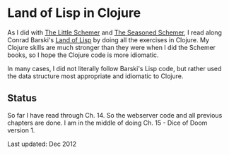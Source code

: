 # Land of Lisp in Clojure

As I did with [The Little Schemer](https://github.com/midpeter444/little-schemer) and [The Seasoned Schemer](https://github.com/midpeter444/little-schemer/tree/master/clojure/seasoned-schemer), I read along Conrad Barski's [Land of Lisp](http://landoflisp.com/) by doing all the exercises in Clojure.  My Clojure skills are much stronger than they were when I did the Schemer books, so I hope the Clojure code is more idiomatic.

In many cases, I did not literally follow Barski's Lisp code, but rather used the data structure most appropriate and idiomatic to Clojure.

## Status

So far I have read through Ch. 14.  So the webserver code and all previous chapters are done.  I am in the middle of doing Ch. 15 - Dice of Doom version 1.

Last updated: Dec 2012
